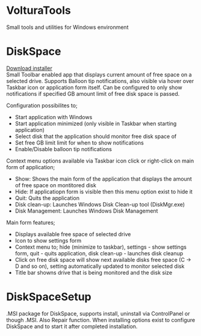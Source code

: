 # VolturaTools
Small tools and utilities for Windows environment

# DiskSpace 
<a href="https://github.com/voltura/VolturaTools/edit/master/DiskSpaceSetup.msi" class="btn">Download installer</a></br>
  Small Toolbar enabled app that displays current amount of free space on a selected drive.
  Supports Balloon tip notifications, also visible via hover over Taskbar icon or application form itself.
  Can be configured to only show notifications if specified GB amount limit of free disk space is passed.

Configuration possibilites to;
  - Start application with Windows
  - Start application minimized (only visible in Taskbar when starting application)
  - Select disk that the application should  monitor free disk space of
  - Set free GB limit limit for when to show notifications
  - Enable/Disable balloon tip notifications
  
Context menu options available via Taskbar icon click or right-click on main form of application;
  - Show: Shows the main form of the application that displays the amount of free space on montitored disk
  - Hide: If applicatiopn form is visible then this menu option exist to hide it
  - Quit: Quits the application
  - Disk clean-up: Launches Windows Disk Clean-up tool (DiskMgr.exe)
  - Disk Management: Launches Windows Disk Management
  
Main form features;
  - Displays available free space of selected drive
  - Icon to show settings form
  - Context menu to; hide (minimize to taskbar), settings - show settings form, quit - quits application, disk clean-up - launches disk cleanup
  - Click on free disk space will show next available disks free space (C -> D and so on), setting automatically updated to monitor selected disk
  - Title bar showns drive that is being monitored and the disk size
  
 # DiskSpaceSetup
   .MSI package for DiskSpace, supports install, uninstall via ControlPanel or though .MSI. Also Repair function.
   When installing options exist to configure DiskSpace and to start it after completed installation.
